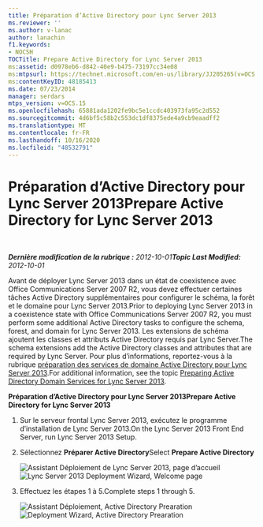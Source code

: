 ```yaml
---
title: Préparation d’Active Directory pour Lync Server 2013
ms.reviewer: ''
ms.author: v-lanac
author: lanachin
f1.keywords:
- NOCSH
TOCTitle: Prepare Active Directory for Lync Server 2013
ms:assetid: d0978eb6-d842-40e9-b475-73197cc34e08
ms:mtpsurl: https://technet.microsoft.com/en-us/library/JJ205265(v=OCS.15)
ms:contentKeyID: 48185413
ms.date: 07/23/2014
manager: serdars
mtps_version: v=OCS.15
ms.openlocfilehash: 65881ada1202fe9bc5e1ccdc403973fa95c2d552
ms.sourcegitcommit: 4d6bf5c58b2c553dc1df8375ede4a9cb9eaadff2
ms.translationtype: MT
ms.contentlocale: fr-FR
ms.lasthandoff: 10/16/2020
ms.locfileid: "48532791"
---
```

# <a name="prepare-active-directory-for-lync-server-2013"></a><span data-ttu-id="10f59-102">Préparation d’Active Directory pour Lync Server 2013</span><span class="sxs-lookup"><span data-stu-id="10f59-102">Prepare Active Directory for Lync Server 2013</span></span>

<div data-xmlns="http://www.w3.org/1999/xhtml">

<div class="topic" data-xmlns="http://www.w3.org/1999/xhtml" data-msxsl="urn:schemas-microsoft-com:xslt" data-cs="https://msdn.microsoft.com/">

<div data-asp="https://msdn2.microsoft.com/asp">



</div>

<div id="mainSection">

<div id="mainBody">

<span> </span>

<span data-ttu-id="10f59-103">_**Dernière modification de la rubrique :** 2012-10-01_</span><span class="sxs-lookup"><span data-stu-id="10f59-103">_**Topic Last Modified:** 2012-10-01_</span></span>

<span data-ttu-id="10f59-104">Avant de déployer Lync Server 2013 dans un état de coexistence avec Office Communications Server 2007 R2, vous devez effectuer certaines tâches Active Directory supplémentaires pour configurer le schéma, la forêt et le domaine pour Lync Server 2013.</span><span class="sxs-lookup"><span data-stu-id="10f59-104">Prior to deploying Lync Server 2013 in a coexistence state with Office Communications Server 2007 R2, you must perform some additional Active Directory tasks to configure the schema, forest, and domain for Lync Server 2013.</span></span> <span data-ttu-id="10f59-105">Les extensions de schéma ajoutent les classes et attributs Active Directory requis par Lync Server.</span><span class="sxs-lookup"><span data-stu-id="10f59-105">The schema extensions add the Active Directory classes and attributes that are required by Lync Server.</span></span> <span data-ttu-id="10f59-106">Pour plus d’informations, reportez-vous à la rubrique [préparation des services de domaine Active Directory pour Lync Server 2013](lync-server-2013-preparing-active-directory-domain-services.md).</span><span class="sxs-lookup"><span data-stu-id="10f59-106">For additional information, see the topic [Preparing Active Directory Domain Services for Lync Server 2013](lync-server-2013-preparing-active-directory-domain-services.md).</span></span>

<span data-ttu-id="10f59-107">**Préparation d’Active Directory pour Lync Server 2013**</span><span class="sxs-lookup"><span data-stu-id="10f59-107">**Prepare Active Directory for Lync Server 2013**</span></span>

1.  <span data-ttu-id="10f59-108">Sur le serveur frontal Lync Server 2013, exécutez le programme d’installation de Lync Server 2013.</span><span class="sxs-lookup"><span data-stu-id="10f59-108">On the Lync Server 2013 Front End Server, run Lync Server 2013 Setup.</span></span>

2.  <span data-ttu-id="10f59-109">Sélectionnez **Préparer Active Directory**</span><span class="sxs-lookup"><span data-stu-id="10f59-109">Select **Prepare Active Directory**</span></span>
    
    <span data-ttu-id="10f59-110">![Assistant Déploiement de Lync Server 2013, page d’accueil](images/JJ205265.5f88ae18-9c3c-42ea-a91a-836ecf5d515f(OCS.15).jpg "Assistant Déploiement de Lync Server 2013, page d’accueil")</span><span class="sxs-lookup"><span data-stu-id="10f59-110">![Lync Server 2013 Deployment Wizard, Welcome page](images/JJ205265.5f88ae18-9c3c-42ea-a91a-836ecf5d515f(OCS.15).jpg "Lync Server 2013 Deployment Wizard, Welcome page")</span></span>

3.  <span data-ttu-id="10f59-111">Effectuez les étapes 1 à 5.</span><span class="sxs-lookup"><span data-stu-id="10f59-111">Complete steps 1 through 5.</span></span>
    
    <span data-ttu-id="10f59-112">![Assistant Déploiement, Active Directory Prearation](images/JJ205265.eddd9e94-fa70-453f-8810-b99a2bf0844a(OCS.15).jpg "Assistant Déploiement, Active Directory Prearation")</span><span class="sxs-lookup"><span data-stu-id="10f59-112">![Deployment Wizard, Active Directory Prearation](images/JJ205265.eddd9e94-fa70-453f-8810-b99a2bf0844a(OCS.15).jpg "Deployment Wizard, Active Directory Prearation")</span></span>

</div>

<span> </span>

</div>

</div>

</div>

